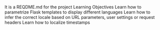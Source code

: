 It is a REQDME.md for the project 
Learning Objectives
Learn how to parametrize Flask templates to display different languages
Learn how to infer the correct locale based on URL parameters, user settings or request headers
Learn how to localize timestamps